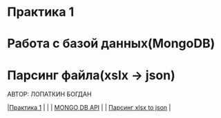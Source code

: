 # Практика 1
# Работа с базой данных(MongoDB)
# Парсинг файла(xslx -> json)

АВТОР: ЛОПАТКИН БОГДАН

|[Практика 1](https://vladimirchabanov.notion.site/1-4f52147cb0724f9980a2582bcb7027ca) |  |
| [MONGO DB API](./practice_01/mongo/main.cpp)              |
| [Парсинг xlsx to json](./practice_01/parsing/main.cpp)    |
